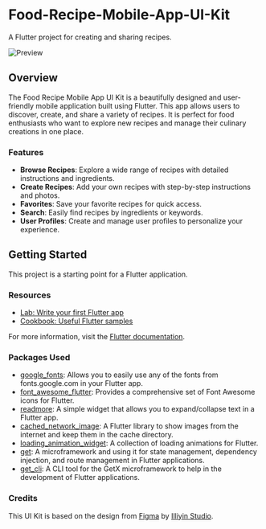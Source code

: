 # Food-Recipe-Mobile-App-UI-Kit

A Flutter project for creating and sharing recipes.

![Preview](https://i.imgur.com/Gd4Tu3E.png)

## Overview

The Food Recipe Mobile App UI Kit is a beautifully designed and user-friendly mobile application built using Flutter. This app allows users to discover, create, and share a variety of recipes. It is perfect for food enthusiasts who want to explore new recipes and manage their culinary creations in one place.

### Features

- **Browse Recipes**: Explore a wide range of recipes with detailed instructions and ingredients.
- **Create Recipes**: Add your own recipes with step-by-step instructions and photos.
- **Favorites**: Save your favorite recipes for quick access.
- **Search**: Easily find recipes by ingredients or keywords.
- **User Profiles**: Create and manage user profiles to personalize your experience.

## Getting Started

This project is a starting point for a Flutter application.

### Resources

- [Lab: Write your first Flutter app](https://docs.flutter.dev/get-started/codelab)
- [Cookbook: Useful Flutter samples](https://docs.flutter.dev/cookbook)

For more information, visit the [Flutter documentation](https://docs.flutter.dev/).

### Packages Used

- [google_fonts](https://pub.dev/packages/google_fonts): Allows you to easily use any of the fonts from fonts.google.com in your Flutter app.
- [font_awesome_flutter](https://pub.dev/packages/font_awesome_flutter): Provides a comprehensive set of Font Awesome icons for Flutter.
- [readmore](https://pub.dev/packages/readmore): A simple widget that allows you to expand/collapse text in a Flutter app.
- [cached_network_image](https://pub.dev/packages/cached_network_image): A Flutter library to show images from the internet and keep them in the cache directory.
- [loading_animation_widget](https://pub.dev/packages/loading_animation_widget): A collection of loading animations for Flutter.
- [get](https://pub.dev/packages/get): A microframework and using it for state management, dependency injection, and route management in Flutter applications.
- [get_cli](https://pub.dev/packages/get_cli): A CLI tool for the GetX microframework to help in the development of Flutter applications.

### Credits

This UI Kit is based on the design from [Figma](https://www.figma.com/community/file/1160186880726418317) by [Illiyin Studio](https://www.figma.com/@illiyinstudio).
